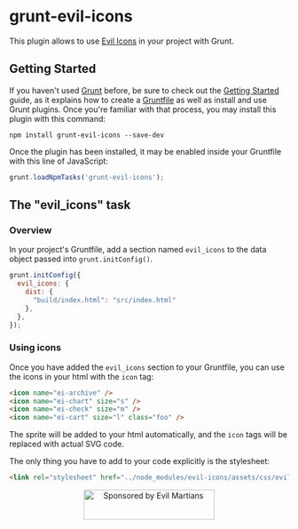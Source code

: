 # grunt-evil-icons

This plugin allows to use [Evil Icons] in your project with Grunt.

[Evil Icons]: http://evil-icons.io

## Getting Started

If you haven't used [Grunt](http://gruntjs.com/) before, be sure to check out
the [Getting Started](http://gruntjs.com/getting-started) guide, as it explains
how to create a [Gruntfile](http://gruntjs.com/sample-gruntfile) as well
as install and use Grunt plugins. Once you're familiar with that process,
you may install this plugin with this command:

```shell
npm install grunt-evil-icons --save-dev
```

Once the plugin has been installed, it may be enabled inside your Gruntfile with this line of JavaScript:

```js
grunt.loadNpmTasks('grunt-evil-icons');
```

## The "evil_icons" task

### Overview
In your project's Gruntfile, add a section named `evil_icons` to the data object passed into `grunt.initConfig()`.

```js
grunt.initConfig({
  evil_icons: {
    dist: {
      "build/index.html": "src/index.html"
    },
  },
});
```

### Using icons
Once you have added the `evil_icons` section to your Gruntfile, you can use
the icons in your html with the `icon` tag:

```html
<icon name="ei-archive" />
<icon name="ei-chart" size="s" />
<icon name="ei-check" size="m" />
<icon name="ei-cart" size="l" class="foo" />
```

The sprite will be added to your html automatically, and the `icon` tags will
be replaced with actual SVG code.

The only thing you have to add to your code explicitly is the stylesheet:
```html
<link rel="stylesheet" href="../node_modules/evil-icons/assets/css/evil-icons.css">
```


<p align="center"><a href="https://evilmartians.com/">
<img src="https://evilmartians.com/badges/sponsored-by-evil-martians.svg" alt="Sponsored by Evil Martians" width="236" height="54">
</a></p>
